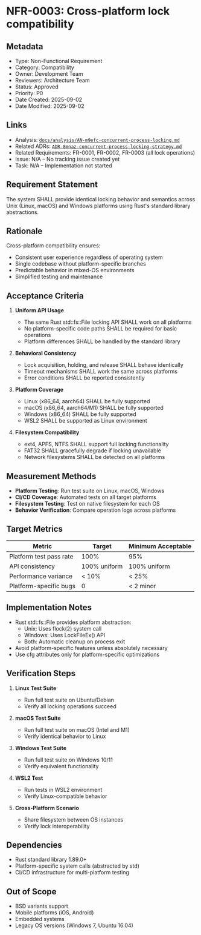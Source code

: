 # NFR-0003: Cross-platform lock compatibility

## Metadata
- Type: Non-Functional Requirement
- Category: Compatibility
- Owner: Development Team
- Reviewers: Architecture Team
- Status: Approved
- Priority: P0
- Date Created: 2025-09-02
- Date Modified: 2025-09-02

## Links
- Analysis: [`docs/analysis/AN-m9efc-concurrent-process-locking.md`](../analysis/AN-m9efc-concurrent-process-locking.md)
- Related ADRs: [`ADR-8mnaz-concurrent-process-locking-strategy.md`](../adr/ADR-8mnaz-concurrent-process-locking-strategy.md)
- Related Requirements: FR-0001, FR-0002, FR-0003 (all lock operations)
- Issue: N/A – No tracking issue created yet
- Task: N/A – Implementation not started

## Requirement Statement

The system SHALL provide identical locking behavior and semantics across Unix (Linux, macOS) and Windows platforms using Rust's standard library abstractions.

## Rationale

Cross-platform compatibility ensures:
- Consistent user experience regardless of operating system
- Single codebase without platform-specific branches
- Predictable behavior in mixed-OS environments
- Simplified testing and maintenance

## Acceptance Criteria

1. **Uniform API Usage**
   - The same Rust std::fs::File locking API SHALL work on all platforms
   - No platform-specific code paths SHALL be required for basic operations
   - Platform differences SHALL be handled by the standard library

2. **Behavioral Consistency**
   - Lock acquisition, holding, and release SHALL behave identically
   - Timeout mechanisms SHALL work the same across platforms
   - Error conditions SHALL be reported consistently

3. **Platform Coverage**
   - Linux (x86_64, aarch64) SHALL be fully supported
   - macOS (x86_64, aarch64/M1) SHALL be fully supported
   - Windows (x86_64) SHALL be fully supported
   - WSL2 SHALL be supported as Linux environment

4. **Filesystem Compatibility**
   - ext4, APFS, NTFS SHALL support full locking functionality
   - FAT32 SHALL gracefully degrade if locking unavailable
   - Network filesystems SHALL be detected on all platforms

## Measurement Methods

- **Platform Testing**: Run test suite on Linux, macOS, Windows
- **CI/CD Coverage**: Automated tests on all target platforms
- **Filesystem Testing**: Test on native filesystem for each OS
- **Behavior Verification**: Compare operation logs across platforms

## Target Metrics

| Metric | Target | Minimum Acceptable |
|--------|--------|-------------------|
| Platform test pass rate | 100% | 95% |
| API consistency | 100% uniform | 100% uniform |
| Performance variance | < 10% | < 25% |
| Platform-specific bugs | 0 | < 2 minor |

## Implementation Notes

- Rust std::fs::File provides platform abstraction:
  - Unix: Uses flock(2) system call
  - Windows: Uses LockFileEx() API
  - Both: Automatic cleanup on process exit
- Avoid platform-specific features unless absolutely necessary
- Use cfg attributes only for platform-specific optimizations

## Verification Steps

1. **Linux Test Suite**
   - Run full test suite on Ubuntu/Debian
   - Verify all locking operations succeed

2. **macOS Test Suite**
   - Run full test suite on macOS (Intel and M1)
   - Verify identical behavior to Linux

3. **Windows Test Suite**
   - Run full test suite on Windows 10/11
   - Verify equivalent functionality

4. **WSL2 Test**
   - Run tests in WSL2 environment
   - Verify Linux-compatible behavior

5. **Cross-Platform Scenario**
   - Share filesystem between OS instances
   - Verify lock interoperability

## Dependencies

- Rust standard library 1.89.0+
- Platform-specific system calls (abstracted by std)
- CI/CD infrastructure for multi-platform testing

## Out of Scope

- BSD variants support
- Mobile platforms (iOS, Android)
- Embedded systems
- Legacy OS versions (Windows 7, Ubuntu 16.04)